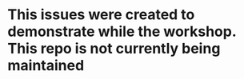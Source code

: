 # This issues were created to demonstrate while the workshop. This repo is not currently being maintained
